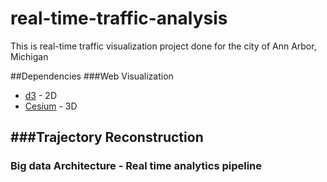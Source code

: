 # real-time-traffic-analysis
This is real-time traffic visualization project done for the city of Ann Arbor, Michigan 

##Dependencies
###Web Visualization 
- [d3](https://github.com/d3/d3/wiki/Gallery) - 2D
- [Cesium](https://cesiumjs.org/) - 3D

###Trajectory Reconstruction
- 

### Big data Architecture - Real time analytics pipeline
